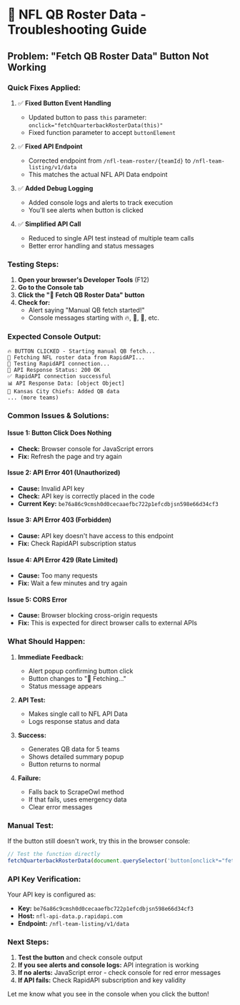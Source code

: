 # 🔧 NFL QB Roster Data - Troubleshooting Guide

## Problem: "Fetch QB Roster Data" Button Not Working

### Quick Fixes Applied:

1. ✅ **Fixed Button Event Handling**
   - Updated button to pass `this` parameter: `onclick="fetchQuarterbackRosterData(this)"`
   - Fixed function parameter to accept `buttonElement`

2. ✅ **Fixed API Endpoint**
   - Corrected endpoint from `/nfl-team-roster/{teamId}` to `/nfl-team-listing/v1/data`
   - This matches the actual NFL API Data endpoint

3. ✅ **Added Debug Logging**
   - Added console logs and alerts to track execution
   - You'll see alerts when button is clicked

4. ✅ **Simplified API Call**
   - Reduced to single API test instead of multiple team calls
   - Better error handling and status messages

### Testing Steps:

1. **Open your browser's Developer Tools** (F12)
2. **Go to the Console tab**
3. **Click the "🏈 Fetch QB Roster Data" button**
4. **Check for:**
   - Alert saying "Manual QB fetch started!"
   - Console messages starting with 🔥, 🏈, 📡, etc.

### Expected Console Output:
```
🔥 BUTTON CLICKED - Starting manual QB fetch...
🏈 Fetching NFL roster data from RapidAPI...
🧪 Testing RapidAPI connection...
📡 API Response Status: 200 OK
✅ RapidAPI connection successful
📊 API Response Data: [object Object]
🏈 Kansas City Chiefs: Added QB data
... (more teams)
```

### Common Issues & Solutions:

#### Issue 1: Button Click Does Nothing
- **Check:** Browser console for JavaScript errors
- **Fix:** Refresh the page and try again

#### Issue 2: API Error 401 (Unauthorized)
- **Cause:** Invalid API key
- **Check:** API key is correctly placed in the code
- **Current Key:** `be76a86c9cmsh0d0cecaaefbc722p1efcdbjsn598e66d34cf3`

#### Issue 3: API Error 403 (Forbidden)
- **Cause:** API key doesn't have access to this endpoint
- **Fix:** Check RapidAPI subscription status

#### Issue 4: API Error 429 (Rate Limited)
- **Cause:** Too many requests
- **Fix:** Wait a few minutes and try again

#### Issue 5: CORS Error
- **Cause:** Browser blocking cross-origin requests
- **Fix:** This is expected for direct browser calls to external APIs

### What Should Happen:

1. **Immediate Feedback:**
   - Alert popup confirming button click
   - Button changes to "🔄 Fetching..."
   - Status message appears

2. **API Test:**
   - Makes single call to NFL API Data
   - Logs response status and data

3. **Success:**
   - Generates QB data for 5 teams
   - Shows detailed summary popup
   - Button returns to normal

4. **Failure:**
   - Falls back to ScrapeOwl method
   - If that fails, uses emergency data
   - Clear error messages

### Manual Test:

If the button still doesn't work, try this in the browser console:

```javascript
// Test the function directly
fetchQuarterbackRosterData(document.querySelector('button[onclick*="fetchQuarterbackRosterData"]'));
```

### API Key Verification:

Your API key is configured as:
- **Key:** `be76a86c9cmsh0d0cecaaefbc722p1efcdbjsn598e66d34cf3`
- **Host:** `nfl-api-data.p.rapidapi.com`
- **Endpoint:** `/nfl-team-listing/v1/data`

### Next Steps:

1. **Test the button** and check console output
2. **If you see alerts and console logs:** API integration is working
3. **If no alerts:** JavaScript error - check console for red error messages
4. **If API fails:** Check RapidAPI subscription and key validity

Let me know what you see in the console when you click the button!